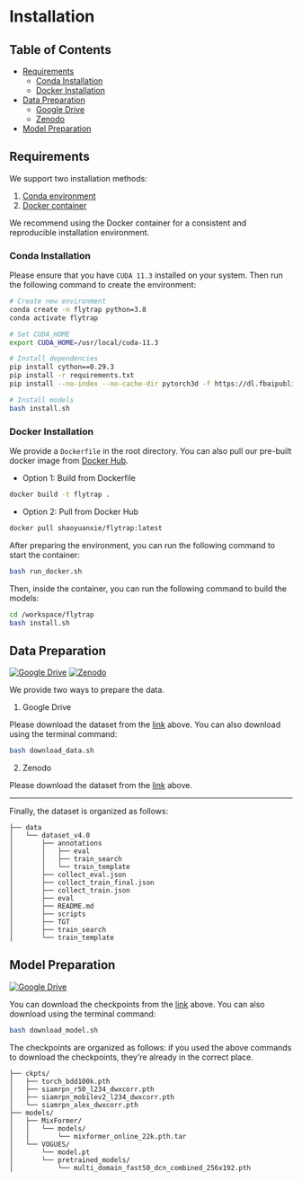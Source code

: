 # Installation

## Table of Contents
- [Requirements](#requirements)
    - [Conda Installation](#conda-installation)
    - [Docker Installation](#docker-installation)
- [Data Preparation](#data-preparation)
    - [Google Drive](#google-drive)
    - [Zenodo](#zenodo)
- [Model Preparation](#model-preparation)

## Requirements

We support two installation methods:

1. [Conda environment](#conda-installation)
2. [Docker container](#docker-installation)

We recommend using the Docker container for a consistent and reproducible installation environment.

### Conda Installation

Please ensure that you have `CUDA 11.3` installed on your system. Then run the following command to create the environment:

```bash
# Create new environment
conda create -n flytrap python=3.8
conda activate flytrap

# Set CUDA_HOME
export CUDA_HOME=/usr/local/cuda-11.3

# Install dependencies
pip install cython==0.29.3
pip install -r requirements.txt
pip install --no-index --no-cache-dir pytorch3d -f https://dl.fbaipublicfiles.com/pytorch3d/packaging/wheels/py38_cu113_pyt1110/download.html

# Install models
bash install.sh
```

### Docker Installation

We provide a `Dockerfile` in the root directory. You can also pull our pre-built docker image from [Docker Hub]().

- Option 1: Build from Dockerfile

```bash
docker build -t flytrap .
```

- Option 2: Pull from Docker Hub

```bash
docker pull shaoyuanxie/flytrap:latest
```

After preparing the environment, you can run the following command to start the container:

```bash
bash run_docker.sh
```

Then, inside the container, you can run the following command to build the models:

```bash
cd /workspace/flytrap
bash install.sh
```

## Data Preparation

[![Google Drive](https://img.shields.io/badge/Google%20Drive-4285F4?logo=google-drive&logoColor=white&style=flat-square)](https://drive.google.com/file/d/1ezFU2-JiZC1szN5PnAUU_1ONDmAJM45W/view) 
[![Zenodo](https://img.shields.io/badge/Zenodo-FAFAFA?logo=zenodo&logoColor=blue&style=flat-square)](https://zenodo.org/records/16908024)

We provide two ways to prepare the data.
1. Google Drive

Please download the dataset from the [link](https://drive.google.com/file/d/1ezFU2-JiZC1szN5PnAUU_1ONDmAJM45W/view) above. You can also download using the terminal command:
```bash
bash download_data.sh
```

2. Zenodo

Please download the dataset from the [link](https://zenodo.org/records/16908024) above.

---

Finally, the dataset is organized as follows:
```
├── data
│   └── dataset_v4.0
│       ├── annotations
│       │   ├── eval
│       │   ├── train_search
│       │   └── train_template
│       ├── collect_eval.json
│       ├── collect_train_final.json
│       ├── collect_train.json
│       ├── eval
│       ├── README.md
│       ├── scripts
│       ├── TGT
│       ├── train_search
│       └── train_template
```

## Model Preparation

[![Google Drive](https://img.shields.io/badge/Google%20Drive-4285F4?logo=google-drive&logoColor=white&style=flat-square)](https://drive.google.com/drive/u/2/folders/1snpDOOAxZAvUrStP3QvJreaTe56gQhDV) 

You can download the checkpoints from the [link](https://drive.google.com/drive/u/2/folders/1snpDOOAxZAvUrStP3QvJreaTe56gQhDV) above. You can also download using the terminal command:

```bash
bash download_model.sh
```

The checkpoints are organized as follows: if you used the above commands to download the checkpoints, they're already in the correct place.
```
├── ckpts/
│   ├── torch_bdd100k.pth
│   ├── siamrpn_r50_l234_dwxcorr.pth
│   ├── siamrpn_mobilev2_l234_dwxcorr.pth
│   └── siamrpn_alex_dwxcorr.pth
├── models/
│   ├── MixFormer/
│   │   └── models/
│   │       └── mixformer_online_22k.pth.tar
│   └── VOGUES/
│       └── model.pt
│       └── pretrained_models/
│           └── multi_domain_fast50_dcn_combined_256x192.pth
```